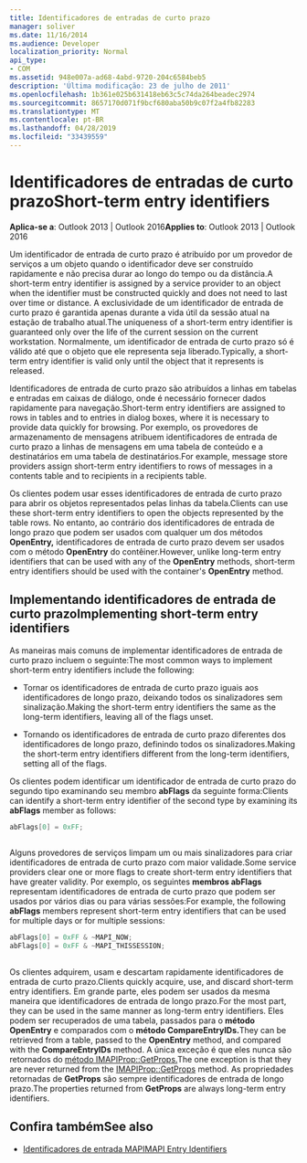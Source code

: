 ```yaml
---
title: Identificadores de entradas de curto prazo
manager: soliver
ms.date: 11/16/2014
ms.audience: Developer
localization_priority: Normal
api_type:
- COM
ms.assetid: 948e007a-ad68-4abd-9720-204c6584beb5
description: 'Última modificação: 23 de julho de 2011'
ms.openlocfilehash: 1b361e025b631418eb63c5c74da264beadec2974
ms.sourcegitcommit: 8657170d071f9bcf680aba50b9c07f2a4fb82283
ms.translationtype: MT
ms.contentlocale: pt-BR
ms.lasthandoff: 04/28/2019
ms.locfileid: "33439559"
---
```

# <a name="short-term-entry-identifiers"></a><span data-ttu-id="33161-103">Identificadores de entradas de curto prazo</span><span class="sxs-lookup"><span data-stu-id="33161-103">Short-term entry identifiers</span></span>

<span data-ttu-id="33161-104">**Aplica-se a**: Outlook 2013 | Outlook 2016</span><span class="sxs-lookup"><span data-stu-id="33161-104">**Applies to**: Outlook 2013 | Outlook 2016</span></span> 
  
<span data-ttu-id="33161-105">Um identificador de entrada de curto prazo é atribuído por um provedor de serviços a um objeto quando o identificador deve ser construído rapidamente e não precisa durar ao longo do tempo ou da distância.</span><span class="sxs-lookup"><span data-stu-id="33161-105">A short-term entry identifier is assigned by a service provider to an object when the identifier must be constructed quickly and does not need to last over time or distance.</span></span> <span data-ttu-id="33161-106">A exclusividade de um identificador de entrada de curto prazo é garantida apenas durante a vida útil da sessão atual na estação de trabalho atual.</span><span class="sxs-lookup"><span data-stu-id="33161-106">The uniqueness of a short-term entry identifier is guaranteed only over the life of the current session on the current workstation.</span></span> <span data-ttu-id="33161-107">Normalmente, um identificador de entrada de curto prazo só é válido até que o objeto que ele representa seja liberado.</span><span class="sxs-lookup"><span data-stu-id="33161-107">Typically, a short-term entry identifier is valid only until the object that it represents is released.</span></span> 
  
<span data-ttu-id="33161-108">Identificadores de entrada de curto prazo são atribuídos a linhas em tabelas e entradas em caixas de diálogo, onde é necessário fornecer dados rapidamente para navegação.</span><span class="sxs-lookup"><span data-stu-id="33161-108">Short-term entry identifiers are assigned to rows in tables and to entries in dialog boxes, where it is necessary to provide data quickly for browsing.</span></span> <span data-ttu-id="33161-109">Por exemplo, os provedores de armazenamento de mensagens atribuem identificadores de entrada de curto prazo a linhas de mensagens em uma tabela de conteúdo e a destinatários em uma tabela de destinatários.</span><span class="sxs-lookup"><span data-stu-id="33161-109">For example, message store providers assign short-term entry identifiers to rows of messages in a contents table and to recipients in a recipients table.</span></span> 

<span data-ttu-id="33161-110">Os clientes podem usar esses identificadores de entrada de curto prazo para abrir os objetos representados pelas linhas da tabela.</span><span class="sxs-lookup"><span data-stu-id="33161-110">Clients can use these short-term entry identifiers to open the objects represented by the table rows.</span></span> <span data-ttu-id="33161-111">No entanto, ao contrário dos identificadores de entrada de longo prazo que podem ser usados com qualquer um dos métodos **OpenEntry,** identificadores de entrada de curto prazo devem ser usados com o método **OpenEntry** do contêiner.</span><span class="sxs-lookup"><span data-stu-id="33161-111">However, unlike long-term entry identifiers that can be used with any of the **OpenEntry** methods, short-term entry identifiers should be used with the container's **OpenEntry** method.</span></span> 
  
## <a name="implementing-short-term-entry-identifiers"></a><span data-ttu-id="33161-112">Implementando identificadores de entrada de curto prazo</span><span class="sxs-lookup"><span data-stu-id="33161-112">Implementing short-term entry identifiers</span></span>

<span data-ttu-id="33161-113">As maneiras mais comuns de implementar identificadores de entrada de curto prazo incluem o seguinte:</span><span class="sxs-lookup"><span data-stu-id="33161-113">The most common ways to implement short-term entry identifiers include the following:</span></span>
  
- <span data-ttu-id="33161-114">Tornar os identificadores de entrada de curto prazo iguais aos identificadores de longo prazo, deixando todos os sinalizadores sem sinalização.</span><span class="sxs-lookup"><span data-stu-id="33161-114">Making the short-term entry identifiers the same as the long-term identifiers, leaving all of the flags unset.</span></span> 
    
- <span data-ttu-id="33161-115">Tornando os identificadores de entrada de curto prazo diferentes dos identificadores de longo prazo, definindo todos os sinalizadores.</span><span class="sxs-lookup"><span data-stu-id="33161-115">Making the short-term entry identifiers different from the long-term identifiers, setting all of the flags.</span></span> 
    
<span data-ttu-id="33161-116">Os clientes podem identificar um identificador de entrada de curto prazo do segundo tipo examinando seu membro **abFlags** da seguinte forma:</span><span class="sxs-lookup"><span data-stu-id="33161-116">Clients can identify a short-term entry identifier of the second type by examining its **abFlags** member as follows:</span></span> 
  
```cpp
abFlags[0] = 0xFF;
 
```

<span data-ttu-id="33161-117">Alguns provedores de serviços limpam um ou mais sinalizadores para criar identificadores de entrada de curto prazo com maior validade.</span><span class="sxs-lookup"><span data-stu-id="33161-117">Some service providers clear one or more flags to create short-term entry identifiers that have greater validity.</span></span> <span data-ttu-id="33161-118">Por exemplo, os seguintes **membros abFlags** representam identificadores de entrada de curto prazo que podem ser usados por vários dias ou para várias sessões:</span><span class="sxs-lookup"><span data-stu-id="33161-118">For example, the following **abFlags** members represent short-term entry identifiers that can be used for multiple days or for multiple sessions:</span></span> 
  
```cpp
abFlags[0] = 0xFF & ~MAPI_NOW;
abFlags[0] = 0xFF & ~MAPI_THISSESSION;
 
```

<span data-ttu-id="33161-119">Os clientes adquirem, usam e descartam rapidamente identificadores de entrada de curto prazo.</span><span class="sxs-lookup"><span data-stu-id="33161-119">Clients quickly acquire, use, and discard short-term entry identifiers.</span></span> <span data-ttu-id="33161-120">Em grande parte, eles podem ser usados da mesma maneira que identificadores de entrada de longo prazo.</span><span class="sxs-lookup"><span data-stu-id="33161-120">For the most part, they can be used in the same manner as long-term entry identifiers.</span></span> <span data-ttu-id="33161-121">Eles podem ser recuperados de uma tabela, passados para o **método OpenEntry** e comparados com o **método CompareEntryIDs.**</span><span class="sxs-lookup"><span data-stu-id="33161-121">They can be retrieved from a table, passed to the **OpenEntry** method, and compared with the **CompareEntryIDs** method.</span></span> <span data-ttu-id="33161-122">A única exceção é que eles nunca são retornados do [método IMAPIProp::GetProps.](imapiprop-getprops.md)</span><span class="sxs-lookup"><span data-stu-id="33161-122">The one exception is that they are never returned from the [IMAPIProp::GetProps](imapiprop-getprops.md) method.</span></span> <span data-ttu-id="33161-123">As propriedades retornadas de **GetProps** são sempre identificadores de entrada de longo prazo.</span><span class="sxs-lookup"><span data-stu-id="33161-123">The properties returned from **GetProps** are always long-term entry identifiers.</span></span> 
  
## <a name="see-also"></a><span data-ttu-id="33161-124">Confira também</span><span class="sxs-lookup"><span data-stu-id="33161-124">See also</span></span>

- [<span data-ttu-id="33161-125">Identificadores de entrada MAPI</span><span class="sxs-lookup"><span data-stu-id="33161-125">MAPI Entry Identifiers</span></span>](mapi-entry-identifiers.md)

